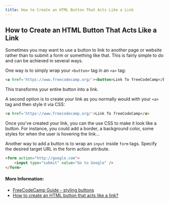 ```yaml
---
title: How to Create an HTML Button That Acts Like a Link
---
```

## How to Create an HTML Button That Acts Like a Link

Sometimes you may want to use a button to link to another page or website rather than to submit a form or something like that. This is fairly simple to do and can be achieved in several ways.

One way is to simply wrap your `<button>` tag in an `<a>` tag:
  
```html
<a href='https://www.freecodecamp.org/'><button>Link To freeCodeCamp</button></a>
```

This transforms your entire button into a link. 

A second option is to create your link as you normally would with your `<a>` tag and then style it via CSS:
  
```html
<a href='https://www.freecodecamp.org/'>Link To freeCodeCamp</a>
```

Once you've created your link, you can the use CSS to make it look like a button. For instance, you could add a border, a background color, some styles for when the user is hovering the link...

Another way to add a button is to wrap an `input` inside `form` tags. Specify the desired target URL in the form action attribute.

```html
<form action="http://google.com">
    <input type="submit" value="Go to Google" />
</form>
```

#### More Information:
* [FreeCodeCamp Guide - styling buttons](https://guide.freecodecamp.org/css/css-buttons/)
* [How to create an HTML button that acts like a link?](https://stackoverflow.com/questions/2906582/how-to-create-an-html-button-that-acts-like-a-link)
